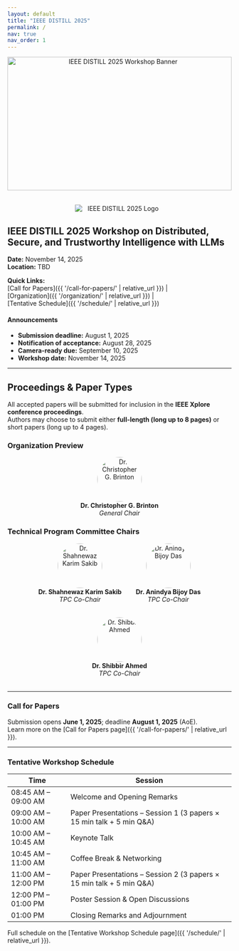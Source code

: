 ```yaml
---
layout: default
title: "IEEE DISTILL 2025"
permalink: /
nav: true
nav_order: 1
---
```


<!-- Hero banner -->
<div style="text-align:center; margin-bottom:2rem;">
  <img
    src="{{ '/assets/img/banner.jpg' | relative_url }}"
    alt="IEEE DISTILL 2025 Workshop Banner"
    style="width:100%; max-height:300px; object-fit:cover;"
  />
</div>

<p align="center">
  <img
    src="{{ '/assets/img/distill-logo.png' | relative_url }}"
    alt="IEEE DISTILL 2025 Logo"
    style="max-width:200px; display:block; margin:auto;"
  />
</p>

## IEEE DISTILL 2025 Workshop on Distributed, Secure, and Trustworthy Intelligence with LLMs

**Date:** November 14, 2025  
**Location:** TBD  

**Quick Links:**  
[Call for Papers]({{ '/call-for-papers/' | relative_url }}) |  
[Organization]({{ '/organization/' | relative_url }}) |  
[Tentative Schedule]({{ '/schedule/' | relative_url }})

<div class="news-box">
  <h4>Announcements</h4>
  <ul>
    <li><strong>Submission deadline:</strong> August 1, 2025</li>
    <li><strong>Notification of acceptance:</strong> August 28, 2025</li>
    <li><strong>Camera-ready due:</strong> September 10, 2025</li>
    <li><strong>Workshop date:</strong> November 14, 2025</li>
  </ul>
</div>

---

## Proceedings & Paper Types

All accepted papers will be submitted for inclusion in the **IEEE Xplore conference proceedings**.  
Authors may choose to submit either **full-length (long up to 8 pages)** or short papers (long up to 4 pages).

### Organization Preview

<p align="center">
  <img
    src="{{ '/assets/img/brinton.jpg' | relative_url }}"
    alt="Dr. Christopher G. Brinton"
    style="width:100px; height:100px; object-fit:cover; border-radius:50%;"
  /><br>
  <strong>Dr. Christopher G. Brinton</strong><br><em>General Chair</em>
</p>

### Technical Program Committee Chairs

<div style="display:flex; justify-content:center; align-items:center; gap:2rem; flex-wrap:wrap; margin-bottom:2rem;">
  <div style="text-align:center;">
    <img
      src="{{ '/assets/img/shahnewaz.jpg' | relative_url }}"
      alt="Dr. Shahnewaz Karim Sakib"
      style="width:100px; height:100px; object-fit:cover; border-radius:50%;"
    /><br>
    <strong>Dr. Shahnewaz Karim Sakib</strong><br><em>TPC Co-Chair</em>
  </div>
  <div style="text-align:center;">
    <img
      src="{{ '/assets/img/anindya2.png' | relative_url }}"
      alt="Dr. Anindya Bijoy Das"
      style="width:100px; height:100px; object-fit:cover; border-radius:50%;"
    /><br>
    <strong>Dr. Anindya Bijoy Das</strong><br><em>TPC Co-Chair</em>
  </div>
  <div style="text-align:center;">
    <img
      src="{{ '/assets/img/shibbirahmed.jpg' | relative_url }}"
      alt="Dr. Shibbir Ahmed"
      style="width:100px; height:100px; object-fit:cover; border-radius:50%;"
    /><br>
    <strong>Dr. Shibbir Ahmed</strong><br><em>TPC Co-Chair</em>
  </div>
</div>

---

### Call for Papers

Submission opens **June 1, 2025**; deadline **August 1, 2025** (AoE).  
Learn more on the [Call for Papers page]({{ '/call-for-papers/' | relative_url }}).

---

### Tentative Workshop Schedule

| Time                   | Session                                                         |
|------------------------|-----------------------------------------------------------------|
| 08:45 AM – 09:00 AM    | Welcome and Opening Remarks                                     |
| 09:00 AM – 10:00 AM    | Paper Presentations – Session 1 (3 papers × 15 min talk + 5 min Q&A) |
| 10:00 AM – 10:45 AM    | Keynote Talk                                                    |
| 10:45 AM – 11:00 AM    | Coffee Break & Networking                                       |
| 11:00 AM – 12:00 PM    | Paper Presentations – Session 2 (3 papers × 15 min talk + 5 min Q&A) |
| 12:00 PM – 01:00 PM    | Poster Session & Open Discussions                               |
| 01:00 PM               | Closing Remarks and Adjournment                                 |

Full schedule on the [Tentative Workshop Schedule page]({{ '/schedule/' | relative_url }}).
